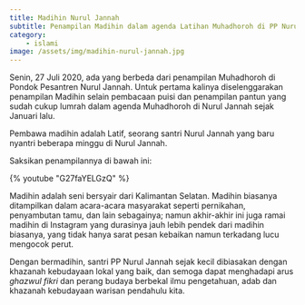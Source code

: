 ```yaml
---
title: Madihin Nurul Jannah
subtitle: Penampilan Madihin dalam agenda Latihan Muhadhoroh di PP Nurul Jannah Sawahan, Sampit.
category:
    - islami
image: /assets/img/madihin-nurul-jannah.jpg
---
```


Senin, 27 Juli 2020, ada yang berbeda dari penampilan Muhadhoroh di Pondok Pesantren Nurul Jannah. Untuk pertama kalinya diselenggarakan penampilan Madihin selain pembacaan puisi dan penampilan pantun yang sudah cukup lumrah dalam agenda Muhadhoroh di Nurul Jannah sejak Januari lalu.

Pembawa madihin adalah Latif, seorang santri Nurul Jannah yang baru nyantri beberapa minggu di Nurul Jannah.

Saksikan penampilannya di bawah ini:

{% youtube "G27faYELGzQ" %}

Madihin adalah seni bersyair dari Kalimantan Selatan. Madihin biasanya ditampilkan dalam acara-acara masyarakat seperti pernikahan, penyambutan tamu, dan lain sebagainya; namun akhir-akhir ini juga ramai madihin di Instagram yang durasinya jauh lebih pendek dari madihin biasanya, yang tidak hanya sarat pesan kebaikan namun terkadang lucu mengocok perut.

Dengan bermadihin, santri PP Nurul Jannah sejak kecil dibiasakan dengan khazanah kebudayaan lokal yang baik, dan semoga dapat menghadapi arus _ghazwul fikri_ dan perang budaya berbekal ilmu pengetahuan, adab dan khazanah kebudayaan warisan pendahulu kita.